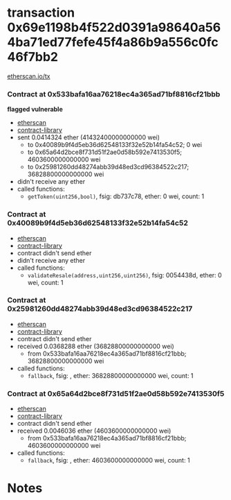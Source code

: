 # transaction 0x69e1198b4f522d0391a98640a564ba71ed77fefe45f4a86b9a556c0fc46f7bb2

[etherscan.io/tx](https://etherscan.io/tx/0x69e1198b4f522d0391a98640a564ba71ed77fefe45f4a86b9a556c0fc46f7bb2)


### Contract at 0x533bafa16aa76218ec4a365ad71bf8816cf21bbb

**flagged vulnerable**

* [etherscan](https://etherscan.io/address/0x533bafa16aa76218ec4a365ad71bf8816cf21bbb)
* [contract-library](https://contract-library.com/contracts/Ethereum/533bafa16aa76218ec4a365ad71bf8816cf21bbb)
* sent 0.0414324 ether (41432400000000000 wei)
    * to 0x40089b9f4d5eb36d62548133f32e52b14fa54c52; 0 wei
    * to 0x65a64d2bce8f731d51f2ae0d58b592e7413530f5; 4603600000000000 wei
    * to 0x25981260dd48274abb39d48ed3cd96384522c217; 36828800000000000 wei
* didn't receive any ether
* called functions:
    * `getToken(uint256,bool)`, fsig: db737c78, ether: 0 wei, count: 1


### Contract at 0x40089b9f4d5eb36d62548133f32e52b14fa54c52

* [etherscan](https://etherscan.io/address/0x40089b9f4d5eb36d62548133f32e52b14fa54c52)
* [contract-library](https://contract-library.com/contracts/Ethereum/40089b9f4d5eb36d62548133f32e52b14fa54c52)
* contract didn't send ether
* didn't receive any ether
* called functions:
    * `validateResale(address,uint256,uint256)`, fsig: 0054438d, ether: 0 wei, count: 1


### Contract at 0x25981260dd48274abb39d48ed3cd96384522c217

* [etherscan](https://etherscan.io/address/0x25981260dd48274abb39d48ed3cd96384522c217)
* [contract-library](https://contract-library.com/contracts/Ethereum/25981260dd48274abb39d48ed3cd96384522c217)
* contract didn't send ether
* received 0.0368288 ether (36828800000000000 wei)
    * from 0x533bafa16aa76218ec4a365ad71bf8816cf21bbb; 36828800000000000 wei
* called functions:
    * `fallback`, fsig: , ether: 36828800000000000 wei, count: 1


### Contract at 0x65a64d2bce8f731d51f2ae0d58b592e7413530f5

* [etherscan](https://etherscan.io/address/0x65a64d2bce8f731d51f2ae0d58b592e7413530f5)
* [contract-library](https://contract-library.com/contracts/Ethereum/65a64d2bce8f731d51f2ae0d58b592e7413530f5)
* contract didn't send ether
* received 0.0046036 ether (4603600000000000 wei)
    * from 0x533bafa16aa76218ec4a365ad71bf8816cf21bbb; 4603600000000000 wei
* called functions:
    * `fallback`, fsig: , ether: 4603600000000000 wei, count: 1

# Notes

